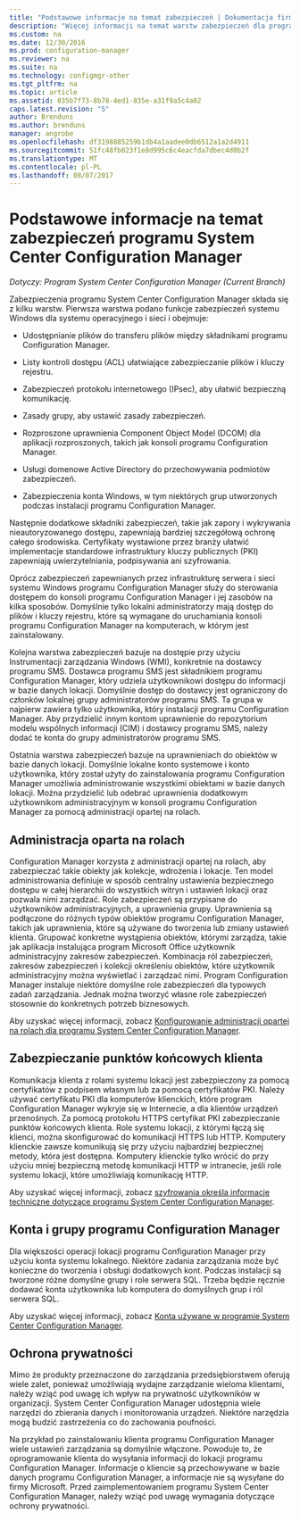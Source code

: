 ```yaml
---
title: "Podstawowe informacje na temat zabezpieczeń | Dokumentacja firmy Microsoft"
description: "Więcej informacji na temat warstw zabezpieczeń dla programu System Center Configuration Manager."
ms.custom: na
ms.date: 12/30/2016
ms.prod: configuration-manager
ms.reviewer: na
ms.suite: na
ms.technology: configmgr-other
ms.tgt_pltfrm: na
ms.topic: article
ms.assetid: 035b7f73-8b78-4ed1-835e-a31f9a5c4a02
caps.latest.revision: "5"
author: Brenduns
ms.author: brenduns
manager: angrobe
ms.openlocfilehash: df3198885259b1db4a1aadee0db6512a1a2d4911
ms.sourcegitcommit: 51fc48fb023f1e8d995c6c4eacfda7dbec4d0b2f
ms.translationtype: MT
ms.contentlocale: pl-PL
ms.lasthandoff: 08/07/2017
---
```

# <a name="fundamentals-of-security-for-system-center-configuration-manager"></a>Podstawowe informacje na temat zabezpieczeń programu System Center Configuration Manager

*Dotyczy: Program System Center Configuration Manager (Current Branch)*

Zabezpieczenia programu System Center Configuration Manager składa się z kilku warstw. Pierwsza warstwa podano funkcje zabezpieczeń systemu Windows dla systemu operacyjnego i sieci i obejmuje:  

-   Udostępnianie plików do transferu plików między składnikami programu Configuration Manager.  

-   Listy kontroli dostępu (ACL) ułatwiające zabezpieczanie plików i kluczy rejestru.  

-   Zabezpieczeń protokołu internetowego (IPsec), aby ułatwić bezpieczną komunikację.  

-   Zasady grupy, aby ustawić zasady zabezpieczeń.  

-   Rozproszone uprawnienia Component Object Model (DCOM) dla aplikacji rozproszonych, takich jak konsoli programu Configuration Manager.  

-   Usługi domenowe Active Directory do przechowywania podmiotów zabezpieczeń.  

-   Zabezpieczenia konta Windows, w tym niektórych grup utworzonych podczas instalacji programu Configuration Manager.  

Następnie dodatkowe składniki zabezpieczeń, takie jak zapory i wykrywania nieautoryzowanego dostępu, zapewniają bardziej szczegółową ochronę całego środowiska. Certyfikaty wystawione przez branży ułatwić implementacje standardowe infrastruktury kluczy publicznych (PKI) zapewniają uwierzytelniania, podpisywania ani szyfrowania.  

Oprócz zabezpieczeń zapewnianych przez infrastrukturę serwera i sieci systemu Windows programu Configuration Manager służy do sterowania dostępem do konsoli programu Configuration Manager i jej zasobów na kilka sposobów. Domyślnie tylko lokalni administratorzy mają dostęp do plików i kluczy rejestru, które są wymagane do uruchamiania konsoli programu Configuration Manager na komputerach, w którym jest zainstalowany.  

Kolejna warstwa zabezpieczeń bazuje na dostępie przy użyciu Instrumentacji zarządzania Windows (WMI), konkretnie na dostawcy programu SMS. Dostawca programu SMS jest składnikiem programu Configuration Manager, który udziela użytkownikowi dostępu do informacji w bazie danych lokacji. Domyślnie dostęp do dostawcy jest ograniczony do członków lokalnej grupy administratorów programu SMS. Ta grupa w najpierw zawiera tylko użytkownika, który instalacji programu Configuration Manager. Aby przydzielić innym kontom uprawnienie do repozytorium modelu wspólnych informacji (CIM) i dostawcy programu SMS, należy dodać te konta do grupy administratorów programu SMS.  

Ostatnia warstwa zabezpieczeń bazuje na uprawnieniach do obiektów w bazie danych lokacji. Domyślnie lokalne konto systemowe i konto użytkownika, który został użyty do zainstalowania programu Configuration Manager umożliwia administrowanie wszystkimi obiektami w bazie danych lokacji. Można przydzielić lub odebrać uprawnienia dodatkowym użytkownikom administracyjnym w konsoli programu Configuration Manager za pomocą administracji opartej na rolach.  



## <a name="role-based-administration"></a>Administracja oparta na rolach  
 Configuration Manager korzysta z administracji opartej na rolach, aby zabezpieczać takie obiekty jak kolekcje, wdrożenia i lokacje. Ten model administrowania definiuje w sposób centralny ustawienia bezpiecznego dostępu w całej hierarchii do wszystkich witryn i ustawień lokacji oraz pozwala nimi zarządzać. Role zabezpieczeń są przypisane do użytkowników administracyjnych, a uprawnienia grupy. Uprawnienia są podłączone do różnych typów obiektów programu Configuration Manager, takich jak uprawnienia, które są używane do tworzenia lub zmiany ustawień klienta. Grupować konkretne wystąpienia obiektów, którymi zarządza, takie jak aplikacja instalująca program Microsoft Office użytkownik administracyjny zakresów zabezpieczeń. Kombinacja ról zabezpieczeń, zakresów zabezpieczeń i kolekcji określeniu obiektów, które użytkownik administracyjny można wyświetlać i zarządzać nimi. Program Configuration Manager instaluje niektóre domyślne role zabezpieczeń dla typowych zadań zarządzania. Jednak można tworzyć własne role zabezpieczeń stosownie do konkretnych potrzeb biznesowych.  

 Aby uzyskać więcej informacji, zobacz [Konfigurowanie administracji opartej na rolach dla programu System Center Configuration Manager](../../core/servers/deploy/configure/configure-role-based-administration.md).  

## <a name="securing-client-endpoints"></a>Zabezpieczanie punktów końcowych klienta  
 Komunikacja klienta z rolami systemu lokacji jest zabezpieczony za pomocą certyfikatów z podpisem własnym lub za pomocą certyfikatów PKI. Należy używać certyfikatu PKI dla komputerów klienckich, które program Configuration Manager wykryje się w Internecie, a dla klientów urządzeń przenośnych. Za pomocą protokołu HTTPS certyfikat PKI zabezpieczanie punktów końcowych klienta. Role systemu lokacji, z którymi łączą się klienci, można skonfigurować do komunikacji HTTPS lub HTTP. Komputery klienckie zawsze komunikują się przy użyciu najbardziej bezpiecznej metody, która jest dostępna. Komputery klienckie tylko wrócić do przy użyciu mniej bezpieczną metodę komunikacji HTTP w intranecie, jeśli role systemu lokacji, które umożliwiają komunikację HTTP.  

 Aby uzyskać więcej informacji, zobacz [szyfrowania określa informacje techniczne dotyczące programu System Center Configuration Manager](../../protect/deploy-use/cryptographic-controls-technical-reference.md).  

## <a name="configuration-manager-accounts-and-groups"></a>Konta i grupy programu Configuration Manager  
 Dla większości operacji lokacji programu Configuration Manager przy użyciu konta systemu lokalnego. Niektóre zadania zarządzania może być konieczne do tworzenia i obsługi dodatkowych kont. Podczas instalacji są tworzone różne domyślne grupy i role serwera SQL. Trzeba będzie ręcznie dodawać konta użytkownika lub komputera do domyślnych grup i ról serwera SQL.  

 Aby uzyskać więcej informacji, zobacz [Konta używane w programie System Center Configuration Manager](../../core/plan-design/hierarchy/accounts.md).  

## <a name="privacy"></a>Ochrona prywatności  
 Mimo że produkty przeznaczone do zarządzania przedsiębiorstwem oferują wiele zalet, ponieważ umożliwiają wydajne zarządzanie wieloma klientami, należy wziąć pod uwagę ich wpływ na prywatność użytkowników w organizacji. System Center Configuration Manager udostępnia wiele narzędzi do zbierania danych i monitorowania urządzeń. Niektóre narzędzia mogą budzić zastrzeżenia co do zachowania poufności.  

 Na przykład po zainstalowaniu klienta programu Configuration Manager wiele ustawień zarządzania są domyślnie włączone. Powoduje to, że oprogramowanie klienta do wysyłania informacji do lokacji programu Configuration Manager. Informacje o kliencie są przechowywane w bazie danych programu Configuration Manager, a informacje nie są wysyłane do firmy Microsoft. Przed zaimplementowaniem programu System Center Configuration Manager, należy wziąć pod uwagę wymagania dotyczące ochrony prywatności.  
